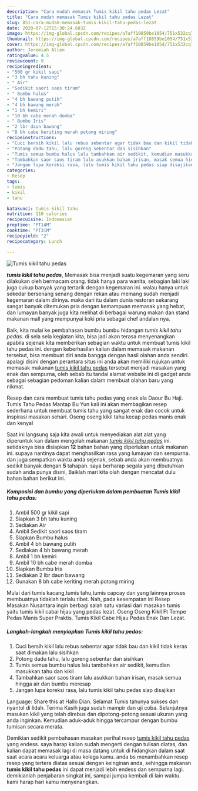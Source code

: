 ```yaml
---
description: "Cara mudah memasak Tumis kikil tahu pedas Lezat"
title: "Cara mudah memasak Tumis kikil tahu pedas Lezat"
slug: 851-cara-mudah-memasak-tumis-kikil-tahu-pedas-lezat
date: 2020-07-12T15:30:24.683Z
image: https://img-global.cpcdn.com/recipes/a7aff10859be1054/751x532cq70/tumis-kikil-tahu-pedas-foto-resep-utama.jpg
thumbnail: https://img-global.cpcdn.com/recipes/a7aff10859be1054/751x532cq70/tumis-kikil-tahu-pedas-foto-resep-utama.jpg
cover: https://img-global.cpcdn.com/recipes/a7aff10859be1054/751x532cq70/tumis-kikil-tahu-pedas-foto-resep-utama.jpg
author: Jeremiah Allen
ratingvalue: 4.5
reviewcount: 9
recipeingredient:
- "500 gr kikil sapi"
- "3 bh tahu kuning"
- " Air"
- "Sedikit saori saos tiram"
- " Bumbu halus"
- "4 bh bawang putih"
- "4 bh bawang merah"
- "1 bh kemiri"
- "10 bh cabe merah domba"
- " Bumbu Iris"
- "2 lbr daun bawang"
- "8 bh cabe keriting merah potong miring"
recipeinstructions:
- "Cuci bersih kikil lalu rebus sebentar agar tidak bau dan kikil tidak keras saat dimakan lalu sisihkan"
- "Potong dadu tahu, lalu goreng sebentar dan sisihkan"
- "Tumis semua bumbu halus lalu tambahkan air sedikit, kemudian masukkan tahu dan kikil"
- "Tambahkan saor saos tiram lalu asukkan bahan irisan, masak semua hingga air dan bumbu meresap"
- "Jangan lupa koreksi rasa, lalu tumis kikil tahu pedas siap disajikan"
categories:
- Resep
tags:
- tumis
- kikil
- tahu

katakunci: tumis kikil tahu 
nutrition: 110 calories
recipecuisine: Indonesian
preptime: "PT14M"
cooktime: "PT31M"
recipeyield: "2"
recipecategory: Lunch

---
```



![Tumis kikil tahu pedas](https://img-global.cpcdn.com/recipes/a7aff10859be1054/751x532cq70/tumis-kikil-tahu-pedas-foto-resep-utama.jpg)

<b><i>tumis kikil tahu pedas</i></b>, Memasak bisa menjadi suatu kegemaran yang seru dilakukan oleh bermacam orang. tidak hanya para wanita, sebagian laki laki juga cukup banyak yang tertarik dengan kegemaran ini. walau hanya untuk sekedar bersenang senang dengan rekan atau memang sudah menjadi kegemaran dalam dirinya. maka dari itu dalam dunia restoran sekarang sangat banyak ditemukan pria dengan kemampuan memasak yang hebat, dan lumayan banyak juga kita melihat di berbagai warung makan dan stand makanan mall yang mempunyai koki pria sebagai chef andalan nya.

Baik, kita mulai ke pembahasan bumbu bumbu hidangan <i>tumis kikil tahu pedas</i>. di sela sela kegiatan kita, bisa jadi akan terasa menyenangkan apabila sejenak kita memberikan sebagian waktu untuk membuat tumis kikil tahu pedas ini. dengan keberhasilan kalian dalam memasak makanan tersebut, bisa membuat diri anda bangga dengan hasil olahan anda sendiri. apalagi disini dengan perantara situs ini anda akan memiliki rujukan untuk memasak makanan <u>tumis kikil tahu pedas</u> tersebut menjadi masakan yang enak dan sempurna, oleh sebab itu tandai alamat website ini di gadget anda sebagai sebagian pedoman kalian dalam membuat olahan baru yang nikmat.

Resep dan cara membuat tumis tahu pedas yang enak ala Daour Bu Haji. Tumis Tahu Pedas Mantap Bu Yun kali ini akan membagikan resep sederhana untuk membuat tumis tahu yang sangat enak dan cocok untuk inspirasi masakan sehari. Oseng oseng kikil tahu kecap pedas manis enak dan kenyal


Saat ini langsung saja kita awali untuk menyediakan alat alat yang diperuntuk kan dalam mengolah makanan <u><i>tumis kikil tahu pedas</i></u> ini. setidaknya bisa disiapkan <b>12</b> bahan bahan yang diperlukan untuk makanan ini. supaya nantinya dapat menghasilkan rasa yang lumayan dan sempurna. dan juga sempatkan waktu anda sejenak, sebab anda akan membuatnya sedikit banyak dengan <b>5</b> tahapan. saya berharap segala yang dibutuhkan sudah anda punya disini, Baiklah mari kita olah dengan mencatat dulu bahan bahan berikut ini.

<!--inarticleads1-->

##### Komposisi dan bumbu yang diperlukan dalam pembuatan Tumis kikil tahu pedas:

1. Ambil 500 gr kikil sapi
1. Siapkan 3 bh tahu kuning
1. Sediakan  Air
1. Ambil Sedikit saori saos tiram
1. Siapkan  Bumbu halus
1. Ambil 4 bh bawang putih
1. Sediakan 4 bh bawang merah
1. Ambil 1 bh kemiri
1. Ambil 10 bh cabe merah domba
1. Siapkan  Bumbu Iris
1. Sediakan 2 lbr daun bawang
1. Gunakan 8 bh cabe keriting merah potong miring


Mulai dari tumis kacang,tumis tahu,tumis capcay dan yang lainnya proses membuatnya tidaklah terlalu ribet. Nah, pada kesempatan ini Resep Masakan Nusantara ingin berbagi salah satu variasi dari masakan tumis yaitu tumis kikil cabai hijau yang pedas lezat. Oseng Oseng Kikil Ft Tempe Pedas Manis Super Praktis. Tumis Kikil Cabe Hijau Pedas Enak Dan Lezat. 

<!--inarticleads2-->

##### Langkah-langkah menyiapkan Tumis kikil tahu pedas:

1. Cuci bersih kikil lalu rebus sebentar agar tidak bau dan kikil tidak keras saat dimakan lalu sisihkan
1. Potong dadu tahu, lalu goreng sebentar dan sisihkan
1. Tumis semua bumbu halus lalu tambahkan air sedikit, kemudian masukkan tahu dan kikil
1. Tambahkan saor saos tiram lalu asukkan bahan irisan, masak semua hingga air dan bumbu meresap
1. Jangan lupa koreksi rasa, lalu tumis kikil tahu pedas siap disajikan


Language: Share this at Hallo Dian. Selamat Tumis tahunya sukses dan nyantol di lidah. Terima Kasih juga sudah mampir dan uji coba. Selanjutnya masukan kikil yang telah direbus dan dipotong-potong sesuai ukuran yang anda inginkan. Kemudian aduk-aduk hingga tercampur dengan bumbu tumisan secara merata. 

Demikian sedikit pembahasan masakan perihal resep <u>tumis kikil tahu pedas</u> yang endess. saya harap kalian sudah mengerti dengan tulisan diatas, dan kalian dapat memasak lagi di masa datang untuk di hidangkan dalam saat saat acara acara keluarga atau kolega kamu. anda bs menambahkan resep resep yang tertera diatas sesuai dengan keinginan anda, sehingga makanan <b>tumis kikil tahu pedas</b> ini dapat menjadi lebih endess dan sempurna lagi. demikianlah penjabaran singkat ini, sampai jumpa kembali di lain waktu. kami harap hari kamu menyenangkan.
